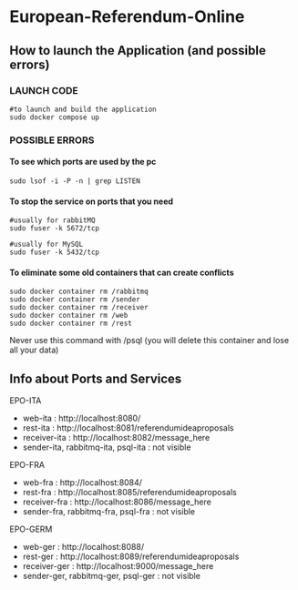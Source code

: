 # European-Referendum-Online

## How to launch the Application (and possible errors)

### LAUNCH CODE

```
#to launch and build the application 
sudo docker compose up 
```

### POSSIBLE ERRORS

#### To see which ports are used by the pc

```
sudo lsof -i -P -n | grep LISTEN
```

#### To stop the service on ports that you need

```
#usually for rabbitMQ
sudo fuser -k 5672/tcp 

#usually for MySQL
sudo fuser -k 5432/tcp
```

#### To eliminate some old containers that can create conflicts

```
sudo docker container rm /rabbitmq
sudo docker container rm /sender
sudo docker container rm /receiver
sudo docker container rm /web
sudo docker container rm /rest
```

Never use this command with /psql (you will delete this container and lose all your data)

## Info about Ports and Services

EPO-ITA

* web-ita : http://localhost:8080/
* rest-ita : http://localhost:8081/referendumideaproposals
* receiver-ita : http://localhost:8082/message_here
* sender-ita, rabbitmq-ita, psql-ita : not visible

EPO-FRA

* web-fra : http://localhost:8084/
* rest-fra : http://localhost:8085/referendumideaproposals
* receiver-fra : http://localhost:8086/message_here
* sender-fra, rabbitmq-fra, psql-fra : not visible

EPO-GERM

* web-ger : http://localhost:8088/
* rest-ger : http://localhost:8089/referendumideaproposals
* receiver-ger : http://localhost:9000/message_here
* sender-ger, rabbitmq-ger, psql-ger : not visible
